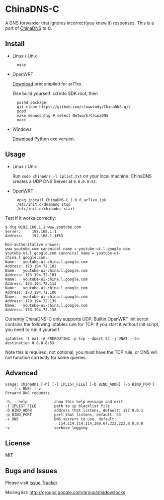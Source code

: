 ChinaDNS-C
==========

A DNS forwarder that ignores incorrect(you knew it) responses. This is a port
of [ChinaDNS] to C.

Install
-------

* Linux / Unix

        make

* OpenWRT

    [Download] precompiled for ar71xx.

    Else build yourself: cd into SDK root, then

        pushd package
        git clone https://github.com/clowwindy/ChinaDNS.git
        popd
        make menuconfig # select Network/ChinaDNS
        make

* Windows

    [Download] Python exe version.

Usage
-----

* Linux / Unix

    Run `sudo chinadns -l iplist.txt` on your local machine. ChinaDNS creates a UDP DNS Server
    at `0.0.0.0:53`.

* OpenWRT

        opkg install ChinaDNS-C_1.0.0_ar71xx.ipk
        /etc/init.d/dnsmasq stop
        /etc/init.d/chinadns start

Test if it works correctly:

    $ dig @192.168.1.1 www.youtube.com
    Server:		192.168.1.1
    Address:	192.168.1.1#53
    
    Non-authoritative answer:
    www.youtube.com	canonical name = youtube-ui.l.google.com.
    youtube-ui.l.google.com	canonical name = youtube-ui-china.l.google.com.
    Name:	youtube-ui-china.l.google.com
    Address: 173.194.72.102
    Name:	youtube-ui-china.l.google.com
    Address: 173.194.72.101
    Name:	youtube-ui-china.l.google.com
    Address: 173.194.72.113
    Name:	youtube-ui-china.l.google.com
    Address: 173.194.72.100
    Name:	youtube-ui-china.l.google.com
    Address: 173.194.72.139
    Name:	youtube-ui-china.l.google.com
    Address: 173.194.72.138

Currently ChinaDNS-C only supports UDP. Builtin OpenWRT init script contains
the following iptables rule for TCP. If you start it without init script, you
need to run it yourself:

    iptables -t nat -A PREROUTING -p tcp --dport 53 -j DNAT --to-destination 8.8.8.8:53

Note this is required, not optional; you must have the TCP rule, or DNS will
not function correctly for some queries.

Advanced
--------

    usage: chinadns [-h] [-l IPLIST_FILE] [-b BIND_ADDR] [-p BIND_PORT]
        [-s DNS] [-v]
    Forward DNS requests.

    -h, --help            show this help message and exit
    -l IPLIST_FILE        path to ip blacklist file
    -b BIND_ADDR          address that listens, default: 127.0.0.1
    -p BIND_PORT          port that listens, default: 53
    -s DNS                DNS servers to use, default:
                            114.114.114.114,208.67.222.222,8.8.8.8
    -v                    verbose logging

License
-------
MIT

Bugs and Issues
----------------
Please visit [Issue Tracker]

Mailing list: http://groups.google.com/group/shadowsocks

[ChinaDNS]:        https://github.com/clowwindy/ChinaDNS
[Download]:        https://sourceforge.net/projects/chinadns/files/dist/
[Issue Tracker]:   https://github.com/clowwindy/ChinaDNS-C/issues?state=open

